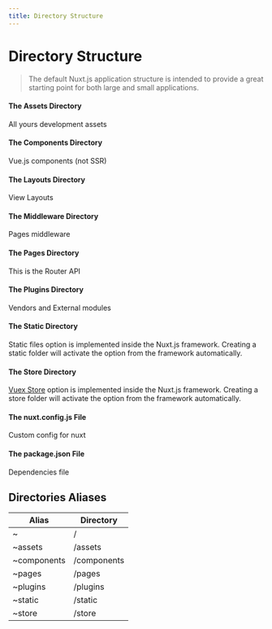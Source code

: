 ```yaml
---
title: Directory Structure
---
```


# Directory Structure

> The default Nuxt.js application structure is intended to provide a great starting point for both large and small applications.

#### The Assets Directory

All yours development assets

#### The Components Directory

Vue.js components (not SSR)

#### The Layouts Directory

View Layouts

#### The Middleware Directory

Pages middleware

#### The Pages Directory

This is the Router API

#### The Plugins Directory

Vendors and External modules

#### The Static Directory

Static files option is implemented inside the Nuxt.js framework.
Creating a static folder will activate the option from the framework automatically.

#### The Store Directory

[Vuex Store](/guide/vuex-store) option is implemented inside the Nuxt.js framework.
Creating a store folder will activate the option from the framework automatically.

#### The nuxt.config.js File

Custom config for nuxt

#### The package.json File

Dependencies file


## Directories Aliases

| Alias | Directory |
|-----|------|
| ~ | / |
| ~assets | /assets |
| ~components | /components |
| ~pages | /pages |
| ~plugins | /plugins |
| ~static | /static |
| ~store | /store |

